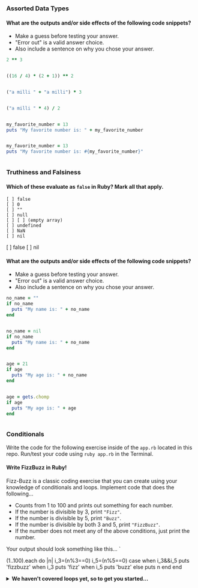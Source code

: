 ### Assorted Data Types

#### What are the outputs and/or side effects of the following code snippets?

* Make a guess before testing your answer.
* "Error out" is a valid answer choice.
* Also include a sentence on why you chose your answer.

```rb
2 ** 3


```
```8
```

```rb
((16 / 4) * (2 + 1)) ** 2
```
```144
```

```rb
("a milli " + "a milli") * 3
```
```a milli a millia milli a millia milli a milli
```

```rb
("a milli " * 4) / 2
```
```(NoMethodError)
```

```rb
my_favorite_number = 13
puts "My favorite number is: " + my_favorite_number
```
```Error.
```

```rb
my_favorite_number = 13
puts "My favorite number is: #{my_favorite_number}"
```
```My favorite number is: 13
```

### Truthiness and Falsiness

#### Which of these evaluate as `false` in Ruby? Mark all that apply.

```text
[ ] false
[ ] 0
[ ] ""
[ ] null
[ ] [ ] (empty array)
[ ] undefined
[ ] NaN
[ ] nil
```
[ ] false
[ ] nil
#### What are the outputs and/or side effects of the following code snippets?

* Make a guess before testing your answer.
* "Error out" is a valid answer choice.
* Also include a sentence on why you chose your answer.

```rb
no_name = ""
if no_name
  puts "My name is: " + no_name
end
```
```My name is: 
```

```rb
no_name = nil
if no_name
  puts "My name is: " + no_name
end
```
```    
```

```rb
age = 21
if age
  puts "My age is: " + no_name
end
```
``` (NameError)
```

```rb
age = gets.chomp
if age
  puts "My age is: " + age
end
```
```My age is: 29
```

### Conditionals

Write the code for the following exercise inside of the `app.rb` located in this repo. Run/test your code using `ruby app.rb` in the Terminal.

#### Write FizzBuzz in Ruby!

Fizz-Buzz is a classic coding exercise that you can create using your knowledge of conditionals and loops. Implement code that does the following...

* Counts from 1 to 100 and prints out something for each number.
* If the number is divisible by 3, print `"Fizz"`.
* If the number is divisible by 5, print `"Buzz"`.
* If the number is divisible by both 3 and 5, print `"FizzBuzz"`.
* If the number does not meet any of the above conditions, just print the number.

Your output should look something like this...
`

(1..100).each do |n|
    i_3=(n%3==0)
    i_5=(n%5==0)
    case
        when i_3&&i_5
            puts 'fizzbuzz'
        when i_3
            puts 'fizz'
        when i_5
            puts 'buzz'
        else
            puts n
    end
end

<details>
  <summary><strong>We haven't covered loops yet, so to get you started...</strong></summary>

  ```rb
  i = 1
  while i <= 100
    # Your code goes in here.
  end
  ```

</details>
